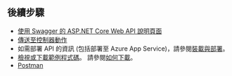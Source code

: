 ## <a name="next-steps"></a>後續步驟

* [使用 Swagger 的 ASP.NET Core Web API 說明頁面](xref:tutorials/web-api-help-pages-using-swagger)
* [傳送至控制器動作](xref:mvc/controllers/routing)
* 如需部署 API 的資訊 (包括部署至 Azure App Service)，請參閱[裝載與部署](xref:host-and-deploy/index)。
* [檢視或下載範例程式碼](https://github.com/aspnet/Docs/tree/master/aspnetcore/tutorials/first-web-api/sample)。 請參閱[如何下載](xref:tutorials/index#how-to-download-a-sample)。
* [Postman](https://www.getpostman.com/)
